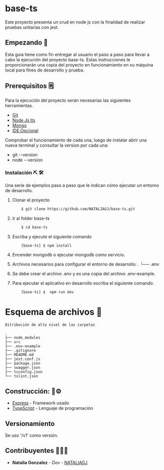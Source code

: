 # base-ts
Este proyecto presenta un crud en node js con la finalidad de realizar pruebas unitarias con jest.

## Empezando 🚀 
Esta guia tiene como fin entregar al usuario el paso a paso para llevar a cabo la ejecución del proyecto base-ts. Estas instrucciones le proporcionarán una copia del proyecto en funcionamiento en su máquina local para fines de desarrollo y prueba.

## Prerequisitos 🗒️

Para la ejecución del proyecto serán necesarias las siguientes herramientas.

  * [Git](https://git-scm.com/download/)
  * [Node Js lts](https://nodejs.org/es/download/)
  * [Mongo](https://www.mongodb.com/try/download/community)
  * [IDE.Opcional](https://code.visualstudio.com/)

Comprobar el funcionamiento de cada una, luego de instalar abrir una nueva terminal y consultar la version por cada una:
  * git --version
  * node --version
### Instalación ⛏️ 🛠️ 

Una serie de ejemplos paso a paso que le indican cómo ejecutar un entorno de desarrollo.

1. Clonar el proyecto
    ```sh
        $ git clone https://github.com/NATALIAGJ/base-ts.git
    ```
2. Ir al folder base-ts
    ```sh
        $ cd base-ts
    ```
4. Escriba y ejecute el siguiente comando
    ```sh
        [base-ts] $ npm install
    ```
5. Encender mongodb o ejecutar mongodb como servicio.
6. Archivos necesarios para configurar el entorno de desarrollo:
        .
        └── .env

7. Se debe crear el archivo .env y es una copia del archivo .env-example.
8. Para ejecutar el aplicativo en desarrollo escriba el siguiente comando.
    ```sh
        [base-ts] $  npm run dev
    ```
# Esquema de archivos 📁

    Ditribución de alto nivel de las carpetas

    .
    ├── node_modules 
    ├── src
    ├── .env-example
    ├── .gitignore
    ├── README.md
    ├── jest.conf.js
    ├── package.json
    ├── swagger.json
    ├── tsconfig.json
    └── tslint.json
    
## Construcción:  🔩⚙️

* [Express](https://expressjs.com/es/) - Framework usado
* [TypeScript](https://www.typescriptlang.org/) - Lenguaje de programación

## Versionamiento

Se uso '/v1' como versión.

## Contribuyentes 👩🏻‍🚒

* **Natalia Gonzalez** - *Dev* - [NATALIAGJ](https://github.com/NATALIAGJ)
